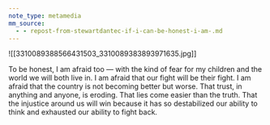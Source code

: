 ```yaml
---
note_type: metamedia
mm_source:
  - - repost-from-stewartdantec-if-i-can-be-honest-i-am-.md
---
```


![[3310089388566431503_3310089383893971635.jpg]]

To be honest, I am afraid too —
with the kind of fear for my
children and the world we will
both live in. I am afraid that our
fight will be their fight. I am
afraid that the country is not
becoming better but worse. That
trust, in anything and anyone, is
eroding. That lies come easier
than the truth. That the injustice
around us will win because it has
so destabilized our ability to think
and exhausted our ability to fight
back.

